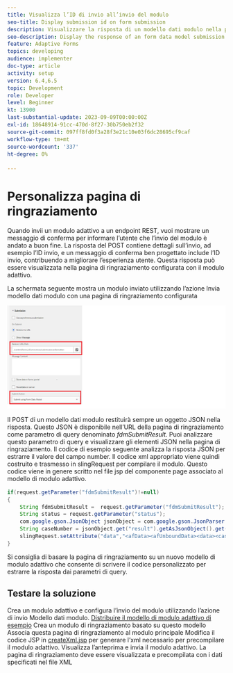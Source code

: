 ```yaml
---
title: Visualizza l’ID di invio all’invio del modulo
seo-title: Display submission id on form submission
description: Visualizzare la risposta di un modello dati modulo nella pagina di ringraziamento
seo-description: Display the response of an form data model submission in thank you page
feature: Adaptive Forms
topics: developing
audience: implementer
doc-type: article
activity: setup
version: 6.4,6.5
topic: Development
role: Developer
level: Beginner
kt: 13900
last-substantial-update: 2023-09-09T00:00:00Z
exl-id: 18648914-91cc-470d-8f27-30b750eb2f32
source-git-commit: 097ff8fd0f3a28f3e21c10e03f6dc28695cf9caf
workflow-type: tm+mt
source-wordcount: '337'
ht-degree: 0%

---
```


# Personalizza pagina di ringraziamento

Quando invii un modulo adattivo a un endpoint REST, vuoi mostrare un messaggio di conferma per informare l’utente che l’invio del modulo è andato a buon fine. La risposta del POST contiene dettagli sull’invio, ad esempio l’ID invio, e un messaggio di conferma ben progettato include l’ID invio, contribuendo a migliorare l’esperienza utente. Questa risposta può essere visualizzata nella pagina di ringraziamento configurata con il modulo adattivo.

La schermata seguente mostra un modulo inviato utilizzando l’azione Invia modello dati modulo con una pagina di ringraziamento configurata

![pagina di ringraziamento](./assets/thank-you-page-fdm-submit.png)

Il POST di un modello dati modulo restituirà sempre un oggetto JSON nella risposta. Questo JSON è disponibile nell’URL della pagina di ringraziamento come parametro di query denominato _fdmSubmitResult_. Puoi analizzare questo parametro di query e visualizzare gli elementi JSON nella pagina di ringraziamento.
Il codice di esempio seguente analizza la risposta JSON per estrarre il valore del campo number. Il codice xml appropriato viene quindi costruito e trasmesso in slingRequest per compilare il modulo. Questo codice viene in genere scritto nel file jsp del componente page associato al modello di modulo adattivo.

```java
if(request.getParameter("fdmSubmitResult")!=null)
{
    String fdmSubmitResult =  request.getParameter("fdmSubmitResult");
    String status = request.getParameter("status");
    com.google.gson.JsonObject jsonObject = com.google.gson.JsonParser.parseString(fdmSubmitResult).getAsJsonObject();
    String caseNumber = jsonObject.get("result").getAsJsonObject().get("number").getAsString();
    slingRequest.setAttribute("data","<afData><afUnboundData><data><caseNumber>"+caseNumber+"</caseNumber><status>"+status+"</status></data></afUnboundData></afData>");
}
```

Si consiglia di basare la pagina di ringraziamento su un nuovo modello di modulo adattivo che consente di scrivere il codice personalizzato per estrarre la risposta dai parametri di query.

## Testare la soluzione

Crea un modulo adattivo e configura l’invio del modulo utilizzando l’azione di invio Modello dati modulo.
[Distribuire il modello di modulo adattivo di esempio](assets/thank-you-page-template.zip)
Crea un modulo di ringraziamento basato su questo modello Associa questa pagina di ringraziamento al modulo principale Modifica il codice JSP in [createXml.jsp](http://localhost:4502/apps/thank-you-page-template/component/page/thankyoupage/createxml.jsp) per generare l’xml necessario per precompilare il modulo adattivo.
Visualizza l’anteprima e invia il modulo adattivo.
La pagina di ringraziamento deve essere visualizzata e precompilata con i dati specificati nel file XML
